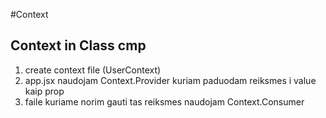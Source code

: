 #Context

## Context in Class cmp

1. create context file (UserContext)
2. app.jsx naudojam Context.Provider kuriam paduodam reiksmes i value kaip prop
3. faile kuriame norim gauti tas reiksmes naudojam Context.Consumer
